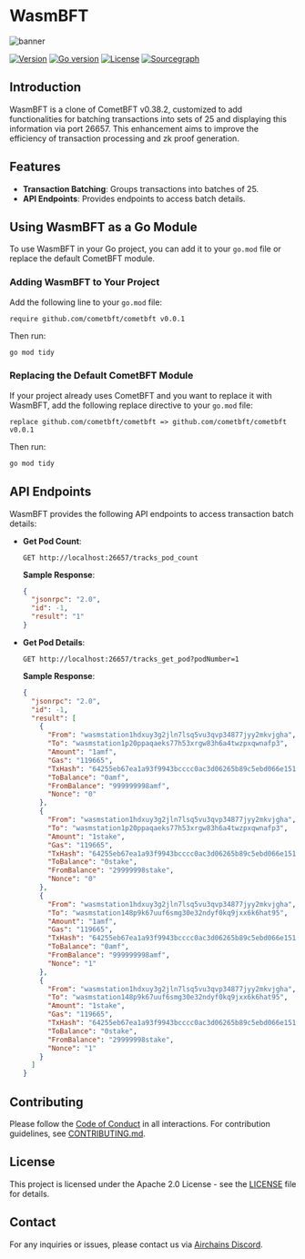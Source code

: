 
# WasmBFT

![banner](docs/static/img/banner.jpg)

[![Version][version-badge]][version-url]
[![Go version][go-badge]][go-url]
[![License][license-badge]][license-url]
[![Sourcegraph][sg-badge]][sg-url]

## Introduction

WasmBFT is a clone of CometBFT v0.38.2, customized to add functionalities for batching transactions into sets of 25 and displaying this information via port 26657. This enhancement aims to improve the efficiency of transaction processing and zk proof generation.

## Features

- **Transaction Batching**: Groups transactions into batches of 25.
- **API Endpoints**: Provides endpoints to access batch details.

## Using WasmBFT as a Go Module

To use WasmBFT in your Go project, you can add it to your `go.mod` file or replace the default CometBFT module.

### Adding WasmBFT to Your Project

Add the following line to your `go.mod` file:

```plaintext
require github.com/cometbft/cometbft v0.0.1
```

Then run:

```bash
go mod tidy
```

### Replacing the Default CometBFT Module

If your project already uses CometBFT and you want to replace it with WasmBFT, add the following replace directive to your `go.mod` file:

```plaintext
replace github.com/cometbft/cometbft => github.com/cometbft/cometbft v0.0.1
```

Then run:

```bash
go mod tidy
```

## API Endpoints

WasmBFT provides the following API endpoints to access transaction batch details:

- **Get Pod Count**:
  ```http
  GET http://localhost:26657/tracks_pod_count
  ```
  **Sample Response**:
  ```json
  {
    "jsonrpc": "2.0",
    "id": -1,
    "result": "1"
  }
  ```

- **Get Pod Details**:
  ```http
  GET http://localhost:26657/tracks_get_pod?podNumber=1
  ```
  **Sample Response**:
  ```json
  {
    "jsonrpc": "2.0",
    "id": -1,
    "result": [
      {
        "From": "wasmstation1hdxuy3g2jln7lsq5vu3qvp34877jyy2mkvjgha",
        "To": "wasmstation1p20ppaqaeks77h53xrgw83h6a4twzpxqwnafp3",
        "Amount": "1amf",
        "Gas": "119665",
        "TxHash": "64255eb67ea1a93f9943bcccc0ac3d06265b89c5ebd066e1515aaa312639e4ea",
        "ToBalance": "0amf",
        "FromBalance": "999999998amf",
        "Nonce": "0"
      },
      {
        "From": "wasmstation1hdxuy3g2jln7lsq5vu3qvp34877jyy2mkvjgha",
        "To": "wasmstation1p20ppaqaeks77h53xrgw83h6a4twzpxqwnafp3",
        "Amount": "1stake",
        "Gas": "119665",
        "TxHash": "64255eb67ea1a93f9943bcccc0ac3d06265b89c5ebd066e1515aaa312639e4ea",
        "ToBalance": "0stake",
        "FromBalance": "29999998stake",
        "Nonce": "0"
      },
      {
        "From": "wasmstation1hdxuy3g2jln7lsq5vu3qvp34877jyy2mkvjgha",
        "To": "wasmstation148p9k67uuf6smg30e32ndyf0kq9jxx6k6hat95",
        "Amount": "1amf",
        "Gas": "119665",
        "TxHash": "64255eb67ea1a93f9943bcccc0ac3d06265b89c5ebd066e1515aaa312639e4ea",
        "ToBalance": "0amf",
        "FromBalance": "999999998amf",
        "Nonce": "1"
      },
      {
        "From": "wasmstation1hdxuy3g2jln7lsq5vu3qvp34877jyy2mkvjgha",
        "To": "wasmstation148p9k67uuf6smg30e32ndyf0kq9jxx6k6hat95",
        "Amount": "1stake",
        "Gas": "119665",
        "TxHash": "64255eb67ea1a93f9943bcccc0ac3d06265b89c5ebd066e1515aaa312639e4ea",
        "ToBalance": "0stake",
        "FromBalance": "29999998stake",
        "Nonce": "1"
      }
    ]
  }
  ```

## Contributing

Please follow the [Code of Conduct](./CODE_OF_CONDUCT.md) in all interactions. For contribution guidelines, see [CONTRIBUTING.md](./CONTRIBUTING.md).

## License

This project is licensed under the Apache 2.0 License - see the [LICENSE](https://github.com/cometbft/cometbft/blob/main/LICENSE) file for details.

## Contact

For any inquiries or issues, please contact us via [Airchains Discord](https://discord.gg/airchains).

[version-badge]: https://img.shields.io/github/v/release/airchains-network/wasmbft.svg
[version-url]: https://github.com/cometbft/cometbft/releases/latest
[go-badge]: https://img.shields.io/badge/go-1.20-blue.svg
[go-url]: https://github.com/moovweb/gvm
[license-badge]: https://img.shields.io/github/license/airchains-network/wasmbft.svg
[license-url]: https://github.com/cometbft/cometbft/blob/main/LICENSE
[sg-badge]: https://sourcegraph.com/github.com/cometbft/cometbft/-/badge.svg
[sg-url]: https://sourcegraph.com/github.com/cometbft/cometbft?badge

